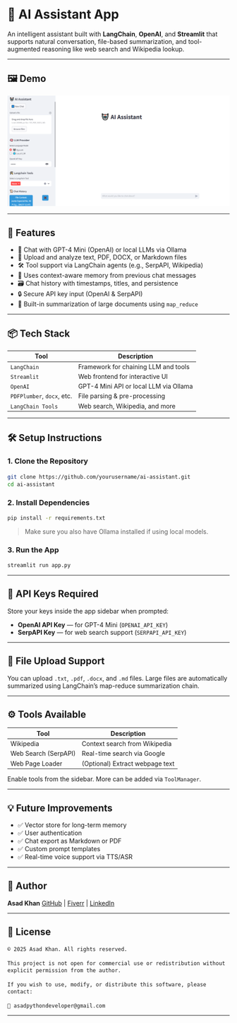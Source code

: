 # 🤖 AI Assistant App

An intelligent assistant built with **LangChain**, **OpenAI**, and **Streamlit** that supports natural conversation, file-based summarization, and tool-augmented reasoning like web search and Wikipedia lookup.

---

## 🖼️ Demo


![AI Assistant Demo](thumbnail.png)

---

## 🚀 Features

* 💬 Chat with GPT-4 Mini (OpenAI) or local LLMs via Ollama
* 📄 Upload and analyze text, PDF, DOCX, or Markdown files
* 🛠️ Tool support via LangChain agents (e.g., SerpAPI, Wikipedia)
* 🧠 Uses context-aware memory from previous chat messages
* 🗃️ Chat history with timestamps, titles, and persistence
* 🔒 Secure API key input (OpenAI & SerpAPI)
* 🎯 Built-in summarization of large documents using `map_reduce`

---

## 📦 Tech Stack

| Tool                       | Description                            |
| -------------------------- | -------------------------------------- |
| `LangChain`                | Framework for chaining LLM and tools   |
| `Streamlit`                | Web frontend for interactive UI        |
| `OpenAI`                   | GPT-4 Mini API or local LLM via Ollama |
| `PDFPlumber`, `docx`, etc. | File parsing & pre-processing          |
| `LangChain Tools`          | Web search, Wikipedia, and more        |

---

## 🛠️ Setup Instructions

### 1. Clone the Repository

```bash
git clone https://github.com/yourusername/ai-assistant.git
cd ai-assistant
```

### 2. Install Dependencies

```bash
pip install -r requirements.txt
```

> Make sure you also have Ollama installed if using local models.

### 3. Run the App

```bash
streamlit run app.py
```

---

## 🔐 API Keys Required

Store your keys inside the app sidebar when prompted:

* **OpenAI API Key** — for GPT-4 Mini (`OPENAI_API_KEY`)
* **SerpAPI Key** — for web search support (`SERPAPI_API_KEY`)

---

## 📁 File Upload Support

You can upload `.txt`, `.pdf`, `.docx`, and `.md` files. Large files are automatically summarized using LangChain’s map-reduce summarization chain.

---

## ⚙️ Tools Available

| Tool                 | Description                     |
| -------------------- | ------------------------------- |
| Wikipedia            | Context search from Wikipedia   |
| Web Search (SerpAPI) | Real-time search via Google     |
| Web Page Loader      | (Optional) Extract webpage text |

Enable tools from the sidebar. More can be added via `ToolManager`.

---

## 💡 Future Improvements

* ✅ Vector store for long-term memory
* ✅ User authentication
* ✅ Chat export as Markdown or PDF
* ✅ Custom prompt templates
* ✅ Real-time voice support via TTS/ASR

---

## 👤 Author

**Asad Khan**
[GitHub](https://github.com/assad-khan) | [Fiverr](https://www.fiverr.com/s/dDB9epg) | [LinkedIn](https://linkedin.com)

---

## 📜 License

```
© 2025 Asad Khan. All rights reserved.

This project is not open for commercial use or redistribution without explicit permission from the author.

If you wish to use, modify, or distribute this software, please contact:

📧 asadpythondeveloper@gmail.com
```

---
